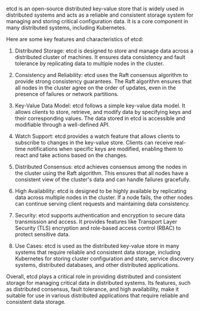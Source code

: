 etcd is an open-source distributed key-value store that is widely used in distributed systems and acts as a reliable and consistent storage system for managing and storing critical configuration data. It is a core component in many distributed systems, including Kubernetes.

Here are some key features and characteristics of etcd:

1. Distributed Storage: etcd is designed to store and manage data across a distributed cluster of machines. It ensures data consistency and fault tolerance by replicating data to multiple nodes in the cluster.

2. Consistency and Reliability: etcd uses the Raft consensus algorithm to provide strong consistency guarantees. The Raft algorithm ensures that all nodes in the cluster agree on the order of updates, even in the presence of failures or network partitions.

3. Key-Value Data Model: etcd follows a simple key-value data model. It allows clients to store, retrieve, and modify data by specifying keys and their corresponding values. The data stored in etcd is accessible and modifiable through a well-defined API.

4. Watch Support: etcd provides a watch feature that allows clients to subscribe to changes in the key-value store. Clients can receive real-time notifications when specific keys are modified, enabling them to react and take actions based on the changes.

5. Distributed Consensus: etcd achieves consensus among the nodes in the cluster using the Raft algorithm. This ensures that all nodes have a consistent view of the cluster's data and can handle failures gracefully.

6. High Availability: etcd is designed to be highly available by replicating data across multiple nodes in the cluster. If a node fails, the other nodes can continue serving client requests and maintaining data consistency.

7. Security: etcd supports authentication and encryption to secure data transmission and access. It provides features like Transport Layer Security (TLS) encryption and role-based access control (RBAC) to protect sensitive data.

8. Use Cases: etcd is used as the distributed key-value store in many systems that require reliable and consistent data storage, including Kubernetes for storing cluster configuration and state, service discovery systems, distributed databases, and other distributed applications.

Overall, etcd plays a critical role in providing distributed and consistent storage for managing critical data in distributed systems. Its features, such as distributed consensus, fault tolerance, and high availability, make it suitable for use in various distributed applications that require reliable and consistent data storage.